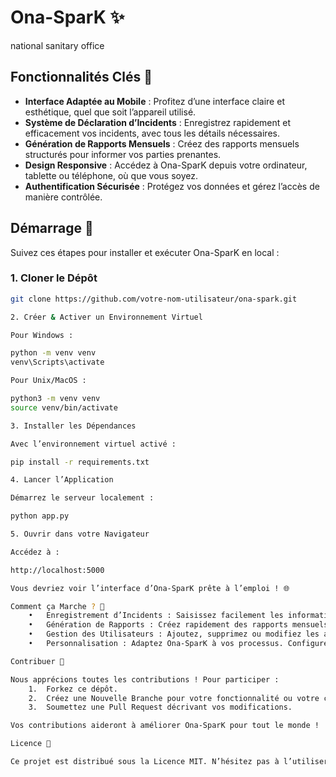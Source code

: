 # Ona-SparK ✨

national sanitary office
## Fonctionnalités Clés 🌟

- **Interface Adaptée au Mobile** : Profitez d’une interface claire et esthétique, quel que soit l’appareil utilisé.
- **Système de Déclaration d’Incidents** : Enregistrez rapidement et efficacement vos incidents, avec tous les détails nécessaires.
- **Génération de Rapports Mensuels** : Créez des rapports mensuels structurés pour informer vos parties prenantes.
- **Design Responsive** : Accédez à Ona-SparK depuis votre ordinateur, tablette ou téléphone, où que vous soyez.
- **Authentification Sécurisée** : Protégez vos données et gérez l’accès de manière contrôlée.

## Démarrage 🚀

Suivez ces étapes pour installer et exécuter Ona-SparK en local :

### 1. Cloner le Dépôt
```bash
git clone https://github.com/votre-nom-utilisateur/ona-spark.git

2. Créer & Activer un Environnement Virtuel

Pour Windows :

python -m venv venv
venv\Scripts\activate

Pour Unix/MacOS :

python3 -m venv venv
source venv/bin/activate

3. Installer les Dépendances

Avec l’environnement virtuel activé :

pip install -r requirements.txt

4. Lancer l’Application

Démarrez le serveur localement :

python app.py

5. Ouvrir dans votre Navigateur

Accédez à :

http://localhost:5000

Vous devriez voir l’interface d’Ona-SparK prête à l’emploi ! 🌐

Comment ça Marche ? 🔧
	•	Enregistrement d’Incidents : Saisissez facilement les informations clés (type, date, personnes concernées).
	•	Génération de Rapports : Créez rapidement des rapports mensuels complets, parfaits pour les bilans, audits ou présentations.
	•	Gestion des Utilisateurs : Ajoutez, supprimez ou modifiez les accès utilisateurs de façon sécurisée.
	•	Personnalisation : Adaptez Ona-SparK à vos processus. Configurez les types d’incidents, les champs et les paramètres de rapport.

Contribuer 🤝

Nous apprécions toutes les contributions ! Pour participer :
	1.	Forkez ce dépôt.
	2.	Créez une Nouvelle Branche pour votre fonctionnalité ou votre correction de bug.
	3.	Soumettez une Pull Request décrivant vos modifications.

Vos contributions aideront à améliorer Ona-SparK pour tout le monde !

Licence 📜

Ce projet est distribué sous la Licence MIT. N’hésitez pas à l’utiliser, le modifier et le distribuer comme bon vous semble.




